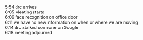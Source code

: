 5:54 drc arrives<br />
6:05 Meeting starts<br />
6:09 face recognition on office door<br />
6:11 we have no new information on when or where we are moving<br />
6:14 drc stalked someone on Google<br />
6:18 meeting adjourned